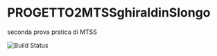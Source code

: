 # PROGETTO2MTSSghiraldinSlongo
seconda prova pratica di MTSS

![Build Status](https://github.com/mircoGhiraldin/PROGETTO2MTSSghiraldinSlongo/actions/workflows/build.yml/badge.svg)

